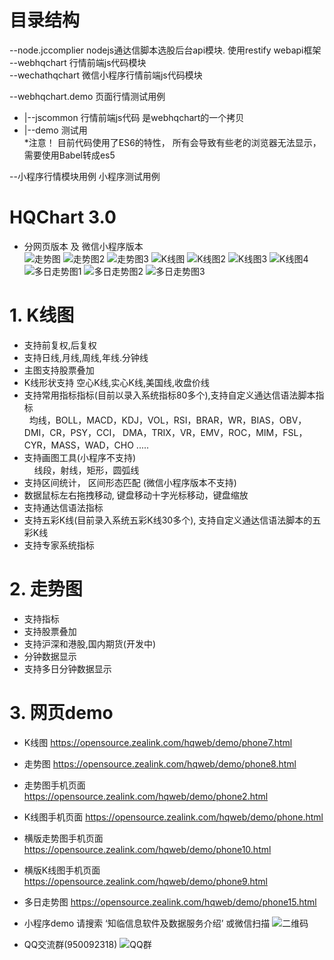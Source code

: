 # 目录结构
--node.jccomplier  nodejs通达信脚本选股后台api模块. 使用restify webapi框架 <br>
--webhqchart 行情前端js代码模块 <br>
--wechathqchart 微信小程序行情前端js代码模块 <br>

--webhqchart.demo 页面行情测试用例 <br>
   * |--jscommon 行情前端js代码 是webhqchart的一个拷贝 <br>
   * |--demo  测试用 <br>
*注意！ 目前代码使用了ES6的特性， 所有会导致有些老的浏览器无法显示， 需要使用Babel转成es5

--小程序行情模块用例 小程序测试用例<br>

# HQChart 3.0
* 分网页版本 及 微信小程序版本 <br>
  ![走势图](/小程序行情模块用例/image/hqchart_minute.PNG)
  ![走势图2](/小程序行情模块用例/image/hqchart_minute2.PNG)
  ![走势图3](/小程序行情模块用例/image/hqchart_minute_hscreen.PNG)
  ![K线图](/小程序行情模块用例/image/hqchart_kline.PNG)
  ![K线图2](/小程序行情模块用例/image/hqchart_kline_lock.PNG)
  ![K线图3](/小程序行情模块用例/image/hqchart_kline_hscreen.PNG)
  ![K线图4](/小程序行情模块用例/image/hqchart_kline_hscreen2.PNG)
  ![多日走势图1](/小程序行情模块用例/image/hqchart_minute_5day.PNG)
  ![多日走势图2](/小程序行情模块用例/image/hqchart_minute_5day2.PNG)
  ![多日走势图3](/小程序行情模块用例/image/hqchart_minute_5day3.PNG)
  
# 1. K线图
* 支持前复权,后复权 <br>
* 支持日线,月线,周线,年线.分钟线<br>
* 主图支持股票叠加 <br>
* K线形状支持 空心K线,实心K线,美国线,收盘价线
* 支持常用指标指标(目前以录入系统指标80多个),支持自定义通达信语法脚本指标<br>
    均线，BOLL，MACD，KDJ，VOL，RSI，BRAR，WR，BIAS，OBV，DMI，CR，PSY，CCI，
    DMA，TRIX，VR，EMV，ROC，MIM，FSL，CYR，MASS，WAD，CHO ..... <br>
* 支持画图工具(小程序不支持)<br>
     线段，射线，矩形，圆弧线 <br>
* 支持区间统计， 区间形态匹配 (微信小程序版本不支持) <br>
* 数据鼠标左右拖拽移动, 键盘移动十字光标移动，键盘缩放 <br>
* 支持通达信语法指标
* 支持五彩K线(目前录入系统五彩K线30多个), 支持自定义通达信语法脚本的五彩K线
* 支持专家系统指标
# 2. 走势图
* 支持指标 <br>
* 支持股票叠加<br>
* 支持沪深和港股,国内期货(开发中)<br>
* 分钟数据显示 <br>
* 支持多日分钟数据显示<br>
# 3. 网页demo  <br>
* K线图  https://opensource.zealink.com/hqweb/demo/phone7.html  <br>
* 走势图 https://opensource.zealink.com/hqweb/demo/phone8.html  <br>
* 走势图手机页面 https://opensource.zealink.com/hqweb/demo/phone2.html  <br>
* K线图手机页面  https://opensource.zealink.com/hqweb/demo/phone.html  <br>
* 横版走势图手机页面 https://opensource.zealink.com/hqweb/demo/phone10.html  <br>
* 横版K线图手机页面  https://opensource.zealink.com/hqweb/demo/phone9.html  <br>
* 多日走势图 https://opensource.zealink.com/hqweb/demo/phone15.html <br>

* 小程序demo 请搜索 ‘知临信息软件及数据服务介绍’ 或微信扫描 ![二维码](/小程序行情模块用例/image/wechatrcode.jpg)
* QQ交流群(950092318) ![QQ群](/小程序行情模块用例/image/qqcode.png)
